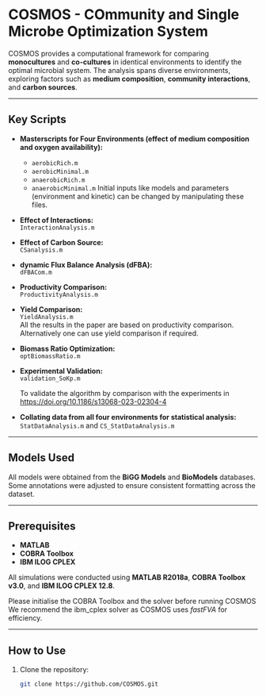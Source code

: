 # COSMOS - COmmunity and Single Microbe Optimization System

COSMOS provides a computational framework for comparing **monocultures** and **co-cultures** in identical environments to identify the optimal microbial system. The analysis spans diverse environments, exploring factors such as **medium composition**, **community interactions**, and **carbon sources**.

---

## Key Scripts  
- **Masterscripts for Four Environments (effect of medium composition and oxygen availability):**
  - `aerobicRich.m`  
  - `aerobicMinimal.m`  
  - `anaerobicRich.m`  
  - `anaerobicMinimal.m`
 Initial inputs like models and parameters (environment and kinetic) can be changed by manipulating these files.

- **Effect of Interactions:**  
  `InteractionAnalysis.m`  

- **Effect of Carbon Source:**  
  `CSanalysis.m`  

- **dynamic Flux Balance Analysis (dFBA):**  
  `dFBACom.m`

- **Productivity Comparison:**  
  `ProductivityAnalysis.m`  

- **Yield Comparison:**  
  `YieldAnalysis.m`  
  All the results in the paper are based on productivity comparison. Alternatively one can use yield comparison if required.

- **Biomass Ratio Optimization:**  
  `optBiomassRatio.m`  

- **Experimental Validation:**  
  `validation_SoKp.m`
  
  To validate the algorithm by comparison with the experiments in https://doi.org/10.1186/s13068-023-02304-4

- **Collating data from all four environments for statistical analysis:**  
  `StatDataAnalysis.m` and `CS_StatDataAnalysis.m`
---

## Models Used  
All models were obtained from the **BiGG Models** and **BioModels** databases. Some annotations were adjusted to ensure consistent formatting across the dataset.

---

## Prerequisites  
- **MATLAB**
- **COBRA Toolbox**  
- **IBM ILOG CPLEX**

All simulations were conducted using **MATLAB R2018a**, **COBRA Toolbox v3.0**, and **IBM ILOG CPLEX 12.8**.

Please initialise the COBRA Toolbox and the solver before running COSMOS
We recommend the ibm_cplex solver as COSMOS uses *fastFVA* for efficiency.

---

## How to Use  
1. Clone the repository:  
   ```bash
   git clone https://github.com/COSMOS.git

